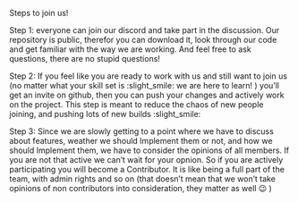 Steps to join us!

Step 1: everyone can join our discord and take part in the discussion. Our repository is public, therefor you can download it, look through our code and get familiar with the way we are working. And feel free to ask questions, there are no stupid questions!

Step 2: If you feel like you are ready to work with us and still want to join us (no matter what your skill set is :slight_smile: we are here to learn! ) you’ll get an invite on github, then you can push your changes and actively work on the project. This step is meant to reduce the chaos of new people joining, and pushing lots of new builds :slight_smile:

Step 3: Since we are slowly getting to a point where we have to discuss about features, weather we should Implement them or not, and how we should Implement them, we have to consider the opinions of all members. If you are not that active we can’t wait for your opnion. So if you are actively participating you will become a Contributor. It is like being a full part of the team, with admin rights and so on (that doesn’t mean that we won’t take opinions of non contributors into consideration, they matter as well :wink: )
